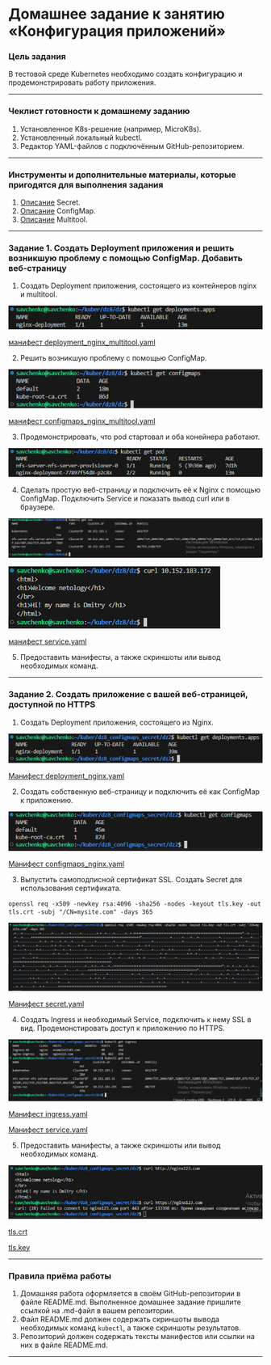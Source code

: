 # Домашнее задание к занятию «Конфигурация приложений»

### Цель задания

В тестовой среде Kubernetes необходимо создать конфигурацию и продемонстрировать работу приложения.

------

### Чеклист готовности к домашнему заданию

1. Установленное K8s-решение (например, MicroK8s).
2. Установленный локальный kubectl.
3. Редактор YAML-файлов с подключённым GitHub-репозиторием.

------

### Инструменты и дополнительные материалы, которые пригодятся для выполнения задания

1. [Описание](https://kubernetes.io/docs/concepts/configuration/secret/) Secret.
2. [Описание](https://kubernetes.io/docs/concepts/configuration/configmap/) ConfigMap.
3. [Описание](https://github.com/wbitt/Network-MultiTool) Multitool.

------

### Задание 1. Создать Deployment приложения и решить возникшую проблему с помощью ConfigMap. Добавить веб-страницу

1. Создать Deployment приложения, состоящего из контейнеров nginx и multitool.

![](https://github.com/teplodizain/-Terraform/blob/main/Kubernetes/jpg/8/dz8-1.1.png)

[манифест deployment_nginx_multitool.yaml](https://github.com/teplodizain/-Terraform/blob/main/Kubernetes/jpg/8/dz1/deployment_nginx_multitool.yaml)

2. Решить возникшую проблему с помощью ConfigMap.

![](https://github.com/teplodizain/-Terraform/blob/main/Kubernetes/jpg/8/dz8-1.2.png)

[манифест configmaps_nginx_multitool.yaml](https://github.com/teplodizain/-Terraform/blob/main/Kubernetes/jpg/8/dz1/configmaps_nginx_multitool.yaml)

3. Продемонстрировать, что pod стартовал и оба конейнера работают.

![](https://github.com/teplodizain/-Terraform/blob/main/Kubernetes/jpg/8/dz8-1.3.png)

4. Сделать простую веб-страницу и подключить её к Nginx с помощью ConfigMap. Подключить Service и показать вывод curl или в браузере.

![](https://github.com/teplodizain/-Terraform/blob/main/Kubernetes/jpg/8/dz8-1.4.png)

![](https://github.com/teplodizain/-Terraform/blob/main/Kubernetes/jpg/8/dz8-1.5.png)

[манифест service.yaml](https://github.com/teplodizain/-Terraform/blob/main/Kubernetes/jpg/8/dz1/service.yaml)

5. Предоставить манифесты, а также скриншоты или вывод необходимых команд.

------

### Задание 2. Создать приложение с вашей веб-страницей, доступной по HTTPS 

1. Создать Deployment приложения, состоящего из Nginx.

![](https://github.com/teplodizain/-Terraform/blob/main/Kubernetes/jpg/8/dz8-2.1.png)

[Манифест deployment_nginx.yaml](https://github.com/teplodizain/-Terraform/blob/main/Kubernetes/jpg/8/dz2/deployment_nginx.yaml)

2. Создать собственную веб-страницу и подключить её как ConfigMap к приложению.

![](https://github.com/teplodizain/-Terraform/blob/main/Kubernetes/jpg/8/dz8-2.2.png)

[Манифест configmaps_nginx.yaml](https://github.com/teplodizain/-Terraform/blob/main/Kubernetes/jpg/8/dz2/configmaps_nginx.yaml)

3. Выпустить самоподписной сертификат SSL. Создать Secret для использования сертификата.

```
openssl req -x509 -newkey rsa:4096 -sha256 -nodes -keyout tls.key -out tls.crt -subj "/CN=mysite.com" -days 365
```

![](https://github.com/teplodizain/-Terraform/blob/main/Kubernetes/jpg/8/dz8-2.3.png)

[Манифест secret.yaml](https://github.com/teplodizain/-Terraform/blob/main/Kubernetes/jpg/8/dz2/secret.yaml)

4. Создать Ingress и необходимый Service, подключить к нему SSL в вид. Продемонстировать доступ к приложению по HTTPS. 

![](https://github.com/teplodizain/-Terraform/blob/main/Kubernetes/jpg/8/dz8-2.4.png)

[Манифест ingress.yaml](https://github.com/teplodizain/-Terraform/blob/main/Kubernetes/jpg/8/dz2/ingress.yaml)

[Манифест service.yaml](https://github.com/teplodizain/-Terraform/blob/main/Kubernetes/jpg/8/dz2/service.yaml)

5. Предоставить манифесты, а также скриншоты или вывод необходимых команд.

![](https://github.com/teplodizain/-Terraform/blob/main/Kubernetes/jpg/8/dz8-2.5.png)

[tls.crt](https://github.com/teplodizain/-Terraform/blob/main/Kubernetes/jpg/8/dz2/tls.crt)

[tls.key](https://github.com/teplodizain/-Terraform/blob/main/Kubernetes/jpg/8/dz2/tls.key)

------

### Правила приёма работы

1. Домашняя работа оформляется в своём GitHub-репозитории в файле README.md. Выполненное домашнее задание пришлите ссылкой на .md-файл в вашем репозитории.
2. Файл README.md должен содержать скриншоты вывода необходимых команд `kubectl`, а также скриншоты результатов.
3. Репозиторий должен содержать тексты манифестов или ссылки на них в файле README.md.

------

